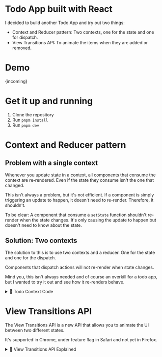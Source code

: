 # Todo App built with React

I decided to build another Todo App and try out two things:

- Context and Reducer pattern: Two contexts, one for the state and one for dispatch.
- View Transitions API: To animate the items when they are added or removed.

# Demo

{incoming}

# Get it up and running

1. Clone the repository
2. Run `pnpm install`
3. Run `pnpm dev`

# Context and Reducer pattern

## Problem with a single context

Whenever you update state in a context, all components that consume the context are re-rendered. Even if the state they consume isn't the one that changed.

This isn't always a problem, but it's not efficient. If a component is simply triggering an update to happen, it doesn't need to re-render. Therefore, it shouldn't.

To be clear: A component that consume a `setState` function shouldn't re-render when the state changes. It's only causing the update to happen but doesn't need to know about the state.

## Solution: Two contexts

The solution to this is to use two contexts and a reducer. One for the state and one for the dispatch.

Components that dispatch actions will not re-render when state changes.

Mind you, this isn't always needed and of course an overkill for a todo app, but I wanted to try it out and see how it re-renders behave.

<details>
  <summary>🍿 Todo Context Code</summary>

```tsx
import type { Action } from '../reducers/todo'
import type { Todo } from '../schemas/todos'
import type { ReactNode, Dispatch } from 'react'

import { createContext, useReducer } from 'react'

import { todoReducer } from '../reducers/todo'

export type State = {
  todos: Array<Todo>
}

const initialState: State = {
  todos: [],
}

export const TodoStateContext = createContext<State | undefined>(undefined)
export const TodoDispatchContext = createContext<Dispatch<Action> | undefined>(
  undefined
)

type StateProviderProps = {
  children: ReactNode
}

const TodoProvider = ({ children }: StateProviderProps) => {
  const [state, dispatch] = useReducer(todoReducer, initialState)

  return (
    <TodoStateContext.Provider value={state}>
      <TodoDispatchContext.Provider value={dispatch}>
        {children}
      </TodoDispatchContext.Provider>
    </TodoStateContext.Provider>
  )
}

export { TodoProvider }
```

</details>

# View Transitions API

The View Transitions API is a new API that allows you to animate the UI between two different states.

It's supported in Chrome, under feature flag in Safari and not yet in Firefox.

<details>
  <summary>🍿 View Transitions API Explained</summary>

---

## What is it?

A view transition in its essence is a way to animate the UI between two different states.

## Anatomy of a View Transition

During a view transition, the browser constructs a pseudo-element tree that represents the old and new views.

```
::view-transition
└─ ::view-transition-group(root)
   └─ ::view-transition-image-pair(root)
      ├─ ::view-transition-old(root)
      └─ ::view-transition-new(root)
```

- `::view-transition` is the main element that represents the view transition.
- `::view-transition-group(root)` represents a single view transition group. In a to-do list app, ::view-transition-group(root) would represent the transition for the entire to-do list container.
- `::view-transition-image-pair(root)` This is a container for the view transition's "old" and "new" view states, before and after the transition. In a to-do list app, ::view-transition-image-pair(root) would contain the old and new states of the to-do list container during the transition.
- `::view-transition-old(root)` is the old view transition element. In a to-do list app, ::view-transition-old(root) would represent the snapshot of the to-do list before an item is added, removed, or updated.
- `::view-transition-new(root)` is the new view transition element. In a to-do list app, ::view-transition-new(root) would represent the snapshot of the to-do list after an item is added, removed, or updated.

</details>
